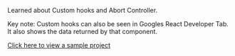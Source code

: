 Learned about Custom hooks and Abort Controller.

Key note: Custom hooks can also be seen in Googles React Developer Tab. It also shows the data returned by that component.

[Click here to view a sample project](https://codesandbox.io/p/sandbox/hn5545?file=%2Fsrc%2FuseMovieSearch.js%3A21%2C28)